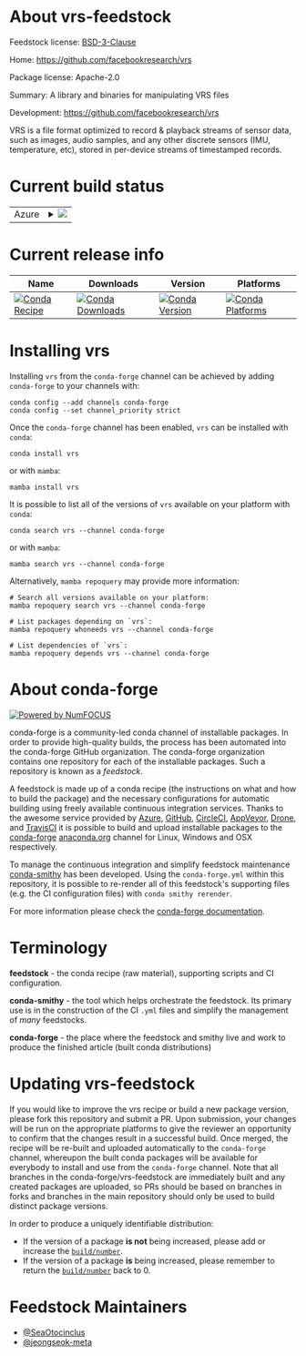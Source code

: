 About vrs-feedstock
===================

Feedstock license: [BSD-3-Clause](https://github.com/conda-forge/vrs-feedstock/blob/main/LICENSE.txt)

Home: https://github.com/facebookresearch/vrs

Package license: Apache-2.0

Summary: A library and binaries for manipulating VRS files

Development: https://github.com/facebookresearch/vrs

VRS is a file format optimized to record & playback streams of sensor data, such as images, audio samples, and any other discrete sensors (IMU, temperature, etc), stored in per-device streams of timestamped records.


Current build status
====================


<table>
    
  <tr>
    <td>Azure</td>
    <td>
      <details>
        <summary>
          <a href="https://dev.azure.com/conda-forge/feedstock-builds/_build/latest?definitionId=23426&branchName=main">
            <img src="https://dev.azure.com/conda-forge/feedstock-builds/_apis/build/status/vrs-feedstock?branchName=main">
          </a>
        </summary>
        <table>
          <thead><tr><th>Variant</th><th>Status</th></tr></thead>
          <tbody><tr>
              <td>linux_64</td>
              <td>
                <a href="https://dev.azure.com/conda-forge/feedstock-builds/_build/latest?definitionId=23426&branchName=main">
                  <img src="https://dev.azure.com/conda-forge/feedstock-builds/_apis/build/status/vrs-feedstock?branchName=main&jobName=linux&configuration=linux%20linux_64_" alt="variant">
                </a>
              </td>
            </tr><tr>
              <td>linux_aarch64</td>
              <td>
                <a href="https://dev.azure.com/conda-forge/feedstock-builds/_build/latest?definitionId=23426&branchName=main">
                  <img src="https://dev.azure.com/conda-forge/feedstock-builds/_apis/build/status/vrs-feedstock?branchName=main&jobName=linux&configuration=linux%20linux_aarch64_" alt="variant">
                </a>
              </td>
            </tr><tr>
              <td>linux_ppc64le</td>
              <td>
                <a href="https://dev.azure.com/conda-forge/feedstock-builds/_build/latest?definitionId=23426&branchName=main">
                  <img src="https://dev.azure.com/conda-forge/feedstock-builds/_apis/build/status/vrs-feedstock?branchName=main&jobName=linux&configuration=linux%20linux_ppc64le_" alt="variant">
                </a>
              </td>
            </tr><tr>
              <td>osx_64</td>
              <td>
                <a href="https://dev.azure.com/conda-forge/feedstock-builds/_build/latest?definitionId=23426&branchName=main">
                  <img src="https://dev.azure.com/conda-forge/feedstock-builds/_apis/build/status/vrs-feedstock?branchName=main&jobName=osx&configuration=osx%20osx_64_" alt="variant">
                </a>
              </td>
            </tr><tr>
              <td>osx_arm64</td>
              <td>
                <a href="https://dev.azure.com/conda-forge/feedstock-builds/_build/latest?definitionId=23426&branchName=main">
                  <img src="https://dev.azure.com/conda-forge/feedstock-builds/_apis/build/status/vrs-feedstock?branchName=main&jobName=osx&configuration=osx%20osx_arm64_" alt="variant">
                </a>
              </td>
            </tr><tr>
              <td>win_64</td>
              <td>
                <a href="https://dev.azure.com/conda-forge/feedstock-builds/_build/latest?definitionId=23426&branchName=main">
                  <img src="https://dev.azure.com/conda-forge/feedstock-builds/_apis/build/status/vrs-feedstock?branchName=main&jobName=win&configuration=win%20win_64_" alt="variant">
                </a>
              </td>
            </tr>
          </tbody>
        </table>
      </details>
    </td>
  </tr>
</table>

Current release info
====================

| Name | Downloads | Version | Platforms |
| --- | --- | --- | --- |
| [![Conda Recipe](https://img.shields.io/badge/recipe-vrs-green.svg)](https://anaconda.org/conda-forge/vrs) | [![Conda Downloads](https://img.shields.io/conda/dn/conda-forge/vrs.svg)](https://anaconda.org/conda-forge/vrs) | [![Conda Version](https://img.shields.io/conda/vn/conda-forge/vrs.svg)](https://anaconda.org/conda-forge/vrs) | [![Conda Platforms](https://img.shields.io/conda/pn/conda-forge/vrs.svg)](https://anaconda.org/conda-forge/vrs) |

Installing vrs
==============

Installing `vrs` from the `conda-forge` channel can be achieved by adding `conda-forge` to your channels with:

```
conda config --add channels conda-forge
conda config --set channel_priority strict
```

Once the `conda-forge` channel has been enabled, `vrs` can be installed with `conda`:

```
conda install vrs
```

or with `mamba`:

```
mamba install vrs
```

It is possible to list all of the versions of `vrs` available on your platform with `conda`:

```
conda search vrs --channel conda-forge
```

or with `mamba`:

```
mamba search vrs --channel conda-forge
```

Alternatively, `mamba repoquery` may provide more information:

```
# Search all versions available on your platform:
mamba repoquery search vrs --channel conda-forge

# List packages depending on `vrs`:
mamba repoquery whoneeds vrs --channel conda-forge

# List dependencies of `vrs`:
mamba repoquery depends vrs --channel conda-forge
```


About conda-forge
=================

[![Powered by
NumFOCUS](https://img.shields.io/badge/powered%20by-NumFOCUS-orange.svg?style=flat&colorA=E1523D&colorB=007D8A)](https://numfocus.org)

conda-forge is a community-led conda channel of installable packages.
In order to provide high-quality builds, the process has been automated into the
conda-forge GitHub organization. The conda-forge organization contains one repository
for each of the installable packages. Such a repository is known as a *feedstock*.

A feedstock is made up of a conda recipe (the instructions on what and how to build
the package) and the necessary configurations for automatic building using freely
available continuous integration services. Thanks to the awesome service provided by
[Azure](https://azure.microsoft.com/en-us/services/devops/), [GitHub](https://github.com/),
[CircleCI](https://circleci.com/), [AppVeyor](https://www.appveyor.com/),
[Drone](https://cloud.drone.io/welcome), and [TravisCI](https://travis-ci.com/)
it is possible to build and upload installable packages to the
[conda-forge](https://anaconda.org/conda-forge) [anaconda.org](https://anaconda.org/)
channel for Linux, Windows and OSX respectively.

To manage the continuous integration and simplify feedstock maintenance
[conda-smithy](https://github.com/conda-forge/conda-smithy) has been developed.
Using the ``conda-forge.yml`` within this repository, it is possible to re-render all of
this feedstock's supporting files (e.g. the CI configuration files) with ``conda smithy rerender``.

For more information please check the [conda-forge documentation](https://conda-forge.org/docs/).

Terminology
===========

**feedstock** - the conda recipe (raw material), supporting scripts and CI configuration.

**conda-smithy** - the tool which helps orchestrate the feedstock.
                   Its primary use is in the construction of the CI ``.yml`` files
                   and simplify the management of *many* feedstocks.

**conda-forge** - the place where the feedstock and smithy live and work to
                  produce the finished article (built conda distributions)


Updating vrs-feedstock
======================

If you would like to improve the vrs recipe or build a new
package version, please fork this repository and submit a PR. Upon submission,
your changes will be run on the appropriate platforms to give the reviewer an
opportunity to confirm that the changes result in a successful build. Once
merged, the recipe will be re-built and uploaded automatically to the
`conda-forge` channel, whereupon the built conda packages will be available for
everybody to install and use from the `conda-forge` channel.
Note that all branches in the conda-forge/vrs-feedstock are
immediately built and any created packages are uploaded, so PRs should be based
on branches in forks and branches in the main repository should only be used to
build distinct package versions.

In order to produce a uniquely identifiable distribution:
 * If the version of a package **is not** being increased, please add or increase
   the [``build/number``](https://docs.conda.io/projects/conda-build/en/latest/resources/define-metadata.html#build-number-and-string).
 * If the version of a package **is** being increased, please remember to return
   the [``build/number``](https://docs.conda.io/projects/conda-build/en/latest/resources/define-metadata.html#build-number-and-string)
   back to 0.

Feedstock Maintainers
=====================

* [@SeaOtocinclus](https://github.com/SeaOtocinclus/)
* [@jeongseok-meta](https://github.com/jeongseok-meta/)

